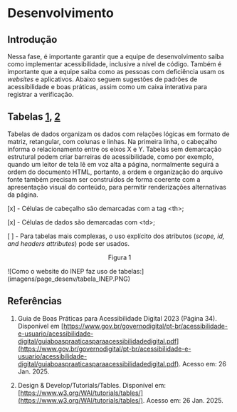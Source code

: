 # Desenvolvimento

## Introdução

Nessa fase, é importante garantir que a equipe de desenvolvimento saiba como implementar acessibilidade, inclusive a nível de código. Também é importante que a equipe saiba como as pessoas com deficiência usam os _websites_ e aplicativos. Abaixo seguem  sugestões de padrões de acessibilidade e boas práticas, assim como um caixa interativa para registrar a verificação.

## Tabelas [1](#1), [2](#2)

Tabelas de dados organizam os dados com relações lógicas em formato de matriz, retangular, com colunas e linhas. Na primeira linha, o cabeçalho informa o relacionamento entre os eixos X e Y. 
Tabelas sem demarcação estrutural podem criar barreiras de acessibilidade, como por exemplo, quando um leitor de tela lê em voz alta a página, normalmente seguirá a ordem do documento HTML, portanto, a ordem e organização do arquivo fonte também precisam ser construídos de forma coerente com a apresentação visual do conteúdo, para permitir renderizações alternativas da página.

[x] - Células de cabeçalho são demarcadas com a tag \<th>;

[x] - Células de dados são demarcadas com \<td>;

[ ] - Para tabelas mais complexas, o uso explícito dos atributos (_scope, id, and headers attributes_) pode ser usados.

<p style="text-align:center;">Figura 1</p>
![Como o website do INEP faz uso de tabelas:](imagens/page_desenv/tabela_INEP.PNG)

  


## Referências

  

1. Guia de Boas Práticas para Acessibilidade Digital 2023 (Página 34). Disponível em [https://www.gov.br/governodigital/pt-br/acessibilidade-e-usuario/acessibilidade-digital/guiaboaspraaticasparaacessibilidadedigital.pdf](https://www.gov.br/governodigital/pt-br/acessibilidade-e-usuario/acessibilidade-digital/guiaboaspraaticasparaacessibilidadedigital.pdf). Acesso em: 26 Jan. 2025.

  

2. Design & Develop/Tutorials/Tables. Disponível em: [https://www.w3.org/WAI/tutorials/tables/](https://www.w3.org/WAI/tutorials/tables/). Acesso em: 26 Jan. 2025.
